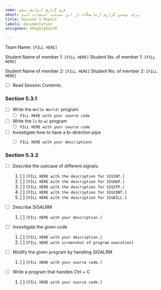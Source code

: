 ```yaml
---
name: فرم گزارش آزمایش پنجم
about: برای نوشتن گزارش آزمایشگاه از این تمپلیت استفاده کنید
title: Session 5 Report
labels: documentation
assignees: mhaghighat20

---
```


Team Name: `[FILL HERE]`

Student Name of member 1: `[FILL HERE]`
Student No. of member 1: `[FILL HERE]`

Student Name of member 2: `[FILL HERE]`
Student No. of member 2: `[FILL HERE]`

- [ ] Read Session Contents.

### Section 5.3.1

- [ ] Write the `Hello World!` program
    - [ ] `FILL HERE with your source code`
    
- [ ] Write the `ls` to `wc` program
    - [ ] `FILL HERE with your source code`

- [ ] Investigate how to have a bi-direction pipe
    - [ ] `FILL HERE with your descriptions`
    
    

### Section 5.3.2

- [ ] Describe the usecase of different signals:
    1. [ ] `[FILL HERE with the description for SIGINT.]`
    1. [ ] `[FILL HERE with the description for SIGHUP.]`
    1. [ ] `[FILL HERE with the description for SIGSTP.]`
    1. [ ] `[FILL HERE with the description for SIGCONT.]`
    1. [ ] `[FILL HERE with the description for SIGKILL.]`

- [ ] Describe SIGALRM
    1. [ ] `[FILL HERE with your description.]`

- [ ] Investigate the given code
    1. [ ] `[FILL HERE with your description.]`
    1. [ ] `[FILL HERE with screenshot of program execution]`

- [ ] Modify the given program by handling SIGALRM
    1. [ ] `[FILL HERE with your source code.]`

- [ ] Write a program that handles Ctrl + C
    1. [ ] `[FILL HERE with your source code.]`
